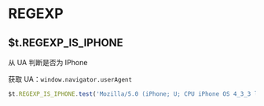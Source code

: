 # REGEXP

## $t.REGEXP_IS_IPHONE

从 UA 判断是否为 IPhone

获取 UA：`window.navigator.userAgent`

```javascript
$t.REGEXP_IS_IPHONE.test('Mozilla/5.0 (iPhone; U; CPU iPhone OS 4_3_3 like Mac OS X; en-us) AppleWebKit/533.17.9 (KHTML, like Gecko) Version/5.0.2 Mobile/8J2 Safari/6533.18.5 safari iOS 4.33 – iPod Touch') // true
```
